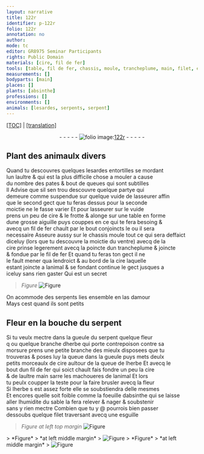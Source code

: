 ```yaml
---
layout: narrative
title: 122r
identifier: p-122r
folio: 122r
annotation: no
author:
mode: tc
editor: GR8975 Seminar Participants
rights: Public Domain
materials: [cire, fil de fer]
tools: [table, fil de fer, chassis, moule, trancheplume, main, filet, esguille]
measurements: []
bodyparts: [main]
places: []
plants: [absinthe]
professions: []
environments: []
animals: [lesardes, serpents, serpent]
---
```


<p><a href="{{ site.baseurl }}/diplomatic/">[TOC]</a> | <a href="{{ site.baseurl }}/texts/p-122r_tl/" target="_blank">[translation]</a></p><div class="folio" align="center">- - - - - <a href="http://gallica.bnf.fr/ark:/12148/btv1b10500001g/f249.item.r=" target="_blank"><img src="https://cu-mkp.github.io/2017-workshop-edition/assets/photo-icon.png" alt="folio image: " style="display:inline-block; margin-bottom:-3px;"/>122r</a> - - - - - </div>  
  

## Plant des animaulx divers

 
Quand tu descouvres quelques <span class="al">lesardes</span> entortilles se mordant<br/> lun laultre <span class="del">&</span> qui est la plus difficile chose a mouler a cause<br/> du nombre des pates & bout de queues qui sont subtilles<br/> <span class="del">Il</span> Advise que sil sen <span class="del">trou</span> descouvre quelque partye qui<br/> demeure comme suspendue sur quelque vuide de lasseurer affin<br/> que le second gect que tu feras dessus pour la seconde<br/> moictie ne le fasse varier Et pour lasseurer sur le vuide<br/> prens un peu de <span class="m">cire</span> & le frotte & alonge sur une <span class="tl">table</span> en forme<br/> dune grosse aiguille puys couppes en ce qui te fera besoing &<br/> avecq un <span class="tl"><span class="m">fil de fer</span></span> chault par le bout conjoincts le ou il sera<br/> necessaire Asseure aussy sur le <span class="del"><span class="tl">chassis</span></span> <span class="add"><span class="tl">moule</span></span> tout ce qui sera deffaict<br/> diceluy (lors que tu descouvre la moictie du ventre) avecq de la<br/> <span class="m">cire</span> prinse legerement avecq la poincte dun <span class="tl">trancheplume</span> & joincte<br/> & fondue par le <span class="tl"><span class="m">fil de fer</span></span> Et quand tu feras ton gect il ne<br/> le fault mener qua lendroict & au bord de la <span class="m">cire</span> laquelle<br/> estant joincte a lanimal & se fondant continue le gect jusques a<br/> iceluy sans rien gaster Qui est un secret
 
> *Figure*
> <a href="https://drive.google.com/open?id=0B9-oNrvWdlO5TVo3Y3lKWjA0dXM" target="_blank"><img src="https://cu-mkp.github.io/GR8975-edition/assets/photo-icon.png" alt="Figure" style="display:inline-block; margin-bottom:-3px;"/></a>
 
 On acommode des <span class="al">serpents</span> lies ensemble en las damour<br/> Mays cest quand ils sont petits

 
  

## Fleur en la bouche du <span class="al">serpent</span>

 
 Si tu veulx mectre dans la gueule du <span class="al">serpent</span> quelque fleur<br/> <span class="del">q</span> ou quelque branche dherbe qui porte <span class="md">contrepoison</span> contre sa<br/> morsure prens une petite branche des mieulx disposees que tu<br/> trouveras & poses luy la queue dans la gueule puys mets deulx<br/> petits morceaulx de <span class="m">cire</span> aultour de la queue de lherbe Et avecq le<br/> bout dun <span class="tl"><span class="m">fil de <span class="del">fer</span></span></span> qui soict chault fais fondre un peu la <span class="m">cire</span><br/> & de laultre <span class="tl"><span class="bp">main</span></span> sarre les machoueres de lanimal Et lors<br/> tu peulx coupper la teste pour la faire brusler avecq la fleur<br/> Si lherbe <span class="del">s</span> est assez forte elle se soubstiendra delle mesmes<br/> Et encores quelle soit foible comme la foeuille d<span class="pa">absinthe</span> qui se laisse<br/> aller lhumidite du sable la fera relever & nager & soubstenir<br/> sans y rien mectre Combien que tu y @ pourrois bien passer<br/> dessoubs quelque <span class="tl">filet</span> traversant avecq une <span class="tl">esguille</span>
 
> *Figure*
> *at left top margin*
> <a href="https://drive.google.com/open?id=0B9-oNrvWdlO5ZDJlZ0g5OXNKeDQ" target="_blank"><img src="https://cu-mkp.github.io/GR8975-edition/assets/photo-icon.png" alt="Figure" style="display:inline-block; margin-bottom:-3px;"/></a>
 <span class="del"> 
> *Figure*
> *at left middle margin*
> <a href="https://drive.google.com/open?id=0B9-oNrvWdlO5UDgyYnNSZnlndjg" target="_blank"><img src="https://cu-mkp.github.io/GR8975-edition/assets/photo-icon.png" alt="Figure" style="display:inline-block; margin-bottom:-3px;"/></a>
 </span> <span class="del"> 
> *Figure*
> *at left middle margin*
> <a href="https://drive.google.com/open?id=0B9-oNrvWdlO5elo4VzJZRUppOWc" target="_blank"><img src="https://cu-mkp.github.io/GR8975-edition/assets/photo-icon.png" alt="Figure" style="display:inline-block; margin-bottom:-3px;"/></a>
 </span> 
